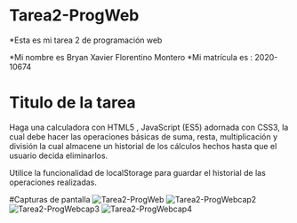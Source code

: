 # Tarea2-ProgWeb

*Esta es mi tarea 2 de programación web

*Mi nombre es Bryan Xavier Florentino Montero
*Mi matrícula es : 2020-10674

# Titulo de la tarea

Haga una calculadora con HTML5 , JavaScript (ES5) adornada con CSS3, la cual debe hacer las operaciones básicas de suma, resta, multiplicación y división la cual almacene un historial de los cálculos hechos hasta que el usuario decida eliminarlos.

Utilice la funcionalidad de localStorage para guardar el historial de las operaciones realizadas.

#Capturas de pantalla
![Tarea2-ProgWeb](https://user-images.githubusercontent.com/88693010/172017157-130bf538-8e91-4c9a-b611-05e51838813d.png)
![Tarea2-ProgWebcap2](https://user-images.githubusercontent.com/88693010/172017161-2aa45319-a79b-4996-afe9-c7e62b30e787.png)
![Tarea2-ProgWebcap3](https://user-images.githubusercontent.com/88693010/172017162-a4d29bfe-c391-4b5b-960f-df6b1d0eacb8.png)
![Tarea2-ProgWebcap4](https://user-images.githubusercontent.com/88693010/172017164-7980f20c-e851-4afd-ab66-9877ae9f2fc1.png)
